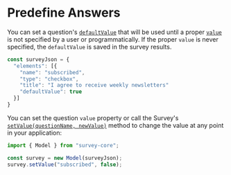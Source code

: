 # Predefine Answers

You can set a question's [`defaultValue`](https://surveyjs.io/Documentation/Library?id=Question#defaultValue) that will be used until a proper [`value`](https://surveyjs.io/Documentation/Library?id=Question#value) is not specified by a user or programmatically. If the proper `value` is never specified, the `defaultValue` is saved in the survey results.

```js
const surveyJson = {
  "elements": [{
    "name": "subscribed",
    "type": "checkbox",
    "title": "I agree to receive weekly newsletters"
    "defaultValue": true
  }]
}
```

You can set the question `value` property or call the Survey's [`setValue(questionName, newValue)`](https://surveyjs.io/Documentation/Library?id=surveymodel#setValue) method to change the value at any point in your application:

```js
import { Model } from "survey-core";

const survey = new Model(surveyJson);
survey.setValue("subscribed", false);
```